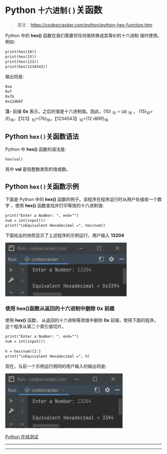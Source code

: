 # Python `十六进制()`关函数

> 原文：<https://codescracker.com/python/python-hex-function.htm>

Python 中的 **hex()** 函数在我们需要将任何值转换成其等价的十六进制 值时使用。例如:

```
print(hex(10))
print(hex(15))
print(hex(123))
print(hex(1234543))
```

输出将是:

```
0xa
0xf
0x7b
0x12d66f
```

**注-** 前缀 **0x** 表示，之后的值是十六进制值。因此，(10) <sub>10</sub> = (a) <sub>16</sub> ， (15)<sub>10</sub>=(f)<sub>16</sub>，【123】<sub>10</sub>=(7b)<sub>16</sub>，【1234543】<sub>10</sub>=(12 d66f)<sub>16</sub>

## Python `hex()`关函数语法

Python 中 **hex()** 函数的语法是:

```
hex(val)
```

其中 **val** 是指整数类型的值或数。

## Python `hex()`关函数示例

下面是 Python 中的 **hex()** 函数的例子。该程序在程序运行时从用户处接收一个数字 ，使用 **hex()** 函数查找并打印等效的十六进制值:

```
print("Enter a Number: ", end="")
num = int(input())
print("\nEquivalent Hexadecimal =", hex(num))
```

下面给出的快照显示了上述程序的示例运行，用户输入 **13204**

![python hex function](img/1bf709572e13af52cf2538222ded258e.png)

### 使用 hex()函数从返回的十六进制中删除 0x 前缀

使用 **hex()** 函数， 从返回的十六进制等效值中删除 **0x** 前缀，使用下面的程序。这个程序从第二个索引值切片。

```
print("Enter a Number: ", end="")
num = int(input())

h = hex(num)[2:]
print("\nEquivalent Hexadecimal =", h)
```

现在，与前一个示例运行相同的用户输入的输出将是:

![python hex function example](img/a9b6bf712ac666f8d2ee427e8098f333.png)

[Python 在线测试](/exam/showtest.php?subid=10)

* * *

* * *